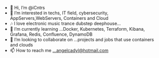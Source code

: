 - 👋 Hi, I’m @iCntrs
- 👀 I’m interested in techs, IT field, cybersecurity, AppServers,WebServers, Containers and Cloud
- 🎶 I love electronic music trance dubstep deephouse...
- 🌱 I’m currently learning ...Docker, Kubernetes, Terraform, Kibana, Grafana, Redis, Confluence, DynamoDB
- 💞️ I’m looking to collaborate on ...projects and jobs that use containers and clouds 
- 📫 How to reach me ...angelcadyl@hotmail.com

<!---
iCntrs/iCntrs is a ✨ special ✨ repository because its `README.md` (this file) appears on your GitHub profile.
You can click the Preview link to take a look at your changes.
--->
